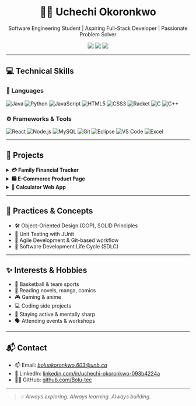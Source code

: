 <h1 align="center">👩‍💻 Uchechi Okoronkwo</h1>
<p align="center">Software Engineering Student | Aspiring Full-Stack Developer | Passionate Problem Solver</p>

<p align="center">
  <a href="https://www.linkedin.com/in/uchechi-okoronkwo-093b4224a"><img src="https://img.shields.io/badge/LinkedIn-uchechi--okoronkwo-blue?logo=linkedin&style=flat-square" /></a>
  <a href="mailto:boluokoronkwo.603@unb.ca"><img src="https://img.shields.io/badge/Email-Contact_Me-D14836?logo=gmail&logoColor=white&style=flat-square" /></a>
  <a href="https://github.com/Bolu-tec"><img src="https://img.shields.io/github/followers/Bolu-tec?style=flat-square" /></a>
</p>

---



## 💻 Technical Skills

### 🧠 Languages

![Java](https://img.shields.io/badge/Java-%23ED8B00.svg?style=flat&logo=java&logoColor=white)
![Python](https://img.shields.io/badge/Python-3670A0?style=flat&logo=python&logoColor=ffdd54)
![JavaScript](https://img.shields.io/badge/JavaScript-F7DF1E?style=flat&logo=javascript&logoColor=black)
![HTML5](https://img.shields.io/badge/HTML5-E34F26?style=flat&logo=html5&logoColor=white)
![CSS3](https://img.shields.io/badge/CSS3-1572B6?style=flat&logo=css3&logoColor=white)
![Racket](https://img.shields.io/badge/Racket-9F1D20?style=flat&logoColor=white)
![C](https://img.shields.io/badge/C-00599C?style=flat&logo=c&logoColor=white)
![C++](https://img.shields.io/badge/C++-00599C?style=flat&logo=c%2B%2B&logoColor=white)

### ⚙️ Frameworks & Tools

![React](https://img.shields.io/badge/React-20232A?style=flat&logo=react&logoColor=61DAFB)
![Node.js](https://img.shields.io/badge/Node.js-339933?style=flat&logo=nodedotjs&logoColor=white)
![MySQL](https://img.shields.io/badge/MySQL-4479A1?style=flat&logo=mysql&logoColor=white)
![Git](https://img.shields.io/badge/Git-F05032?style=flat&logo=git&logoColor=white)
![Eclipse](https://img.shields.io/badge/Eclipse-2C2255?style=flat&logo=eclipse&logoColor=white)
![VS Code](https://img.shields.io/badge/VSCode-007ACC?style=flat&logo=visual%20studio%20code&logoColor=white)
![Excel](https://img.shields.io/badge/Excel-217346?style=flat&logo=microsoft-excel&logoColor=white)

---

## 🌟 Projects

<details>
<summary><strong>💳 Family Financial Tracker</strong></summary>

A desktop app that helps families monitor and analyze credit card spending.

- Parses transactions from CSV/Excel files
- Sorts by buyer/category and generates summaries
- Built in Java and tested with JUnit

</details>

<details>
<summary><strong>🛍️ E-Commerce Product Page</strong></summary>

A responsive landing page for a watch brand.

- Created with HTML and CSS
- Animated cards, grid layout, and mobile responsiveness

</details>

<details>
<summary><strong>🧮 Calculator Web App</strong></summary>

A clean calculator built with vanilla JavaScript.

- DOM-based interaction and responsive layout
- Soft pastel UI design

</details>


---

## 🔧 Practices & Concepts

- 🛠 Object-Oriented Design (OOP), SOLID Principles  
- 🧪 Unit Testing with JUnit  
- 🔄 Agile Development & Git-based workflow  
- 🔧 Software Development Life Cycle (SDLC)

---

## ✨ Interests & Hobbies

- 🏀 Basketball & team sports  
- 📖 Reading novels, manga, comics  
- 🎮 Gaming & anime  
- 💻 Coding side projects  
- 🧘 Staying active & mentally sharp  
- 🗣️ Attending events & workshops

---

## 📬 Contact

- 📫 Email: *boluokoronkwo.603@unb.ca*  
- 🔗 LinkedIn: [linkedin.com/in/uchechi-okoronkwo-093b4224a](https://www.linkedin.com/in/uchechi-okoronkwo-093b4224a)  
- 🧑‍💻 GitHub: [github.com/Bolu-tec](https://github.com/Bolu-tec)

---

> 💡 *Always exploring. Always learning. Always building.*

